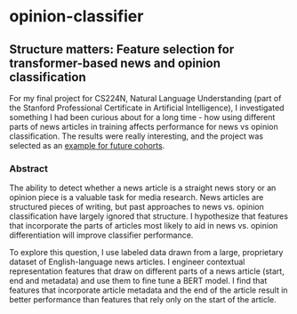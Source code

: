# opinion-classifier
## Structure matters: Feature selection for transformer-based news and opinion classification
For my final project for CS224N, Natural Language Understanding (part of the Stanford Professional Certificate in Artificial Intelligence), I investigated something I had been curious about for a long time - how using different parts of news articles in training affects performance for news vs opinion classification. The results were really interesting, and the project was selected as an [example for future cohorts](https://drive.google.com/drive/folders/1E9fKOxRen5y61XgoYtpYN80tnJxJ0pi4?usp=drive_link).

### Abstract
The ability to detect whether a news article is a straight news story or an opinion piece is a valuable task for media research. News articles are structured pieces of writing, but past approaches to news vs. opinion classification have largely ignored that structure. I hypothesize that features that incorporate the parts of articles most likely to aid in news vs. opinion differentiation will improve classifier performance. 

To explore this question, I use labeled data drawn from a large, proprietary dataset of English-language news articles. I engineer contextual representation features that draw on different parts of a news article (start, end and metadata) and use them to fine tune a BERT model. I find that features that incorporate article metadata and the end of the article result in better performance than features that rely only on the start of the article.  

